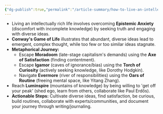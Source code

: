 ```yaml
---
{"dg-publish":true,"permalink":"/article-summary/how-to-live-an-intellectually-rich-life/","title":"How to live an intellectually rich life","tags":["article","summary"],"created":"2025-05-03T00:07:07.901+07:00","updated":"2025-08-07T06:03:09.148+07:00"}
---
```


- Living an intellectually rich life involves overcoming **Epistemic Anxiety** (discomfort with incomplete knowledge) by seeking truth and engaging with diverse ideas.
- **Conway's Game of Life** illustrates that abundant, diverse ideas lead to emergent, complex thought, while too few or too similar ideas stagnate.
- **Metaphorical Journey:**
    - Escape **Moradoom** (late-stage capitalism's demands) using the **Axe of Satisfaction** (finding contentment).
    - Escape **Igamor** (caves of ignorance/bias) using the **Torch of Curiosity** (actively seeking knowledge, like Dorothy Hodgkin).
    - Navigate **Evermore** (river of responsibilities) using the **Oars of Routine** (freeing mental space, like Yitang Zhang).
- Reach **Luminspire** (mountains of knowledge) by being willing to 'get off your peak' (shed ego, learn from others, collaborate like Paul Erdős).
- **Actionable Steps:** Cultivate diverse ideas, find satisfaction, be curious, build routines, collaborate with experts/communities, and document your journey through writing/journaling.
